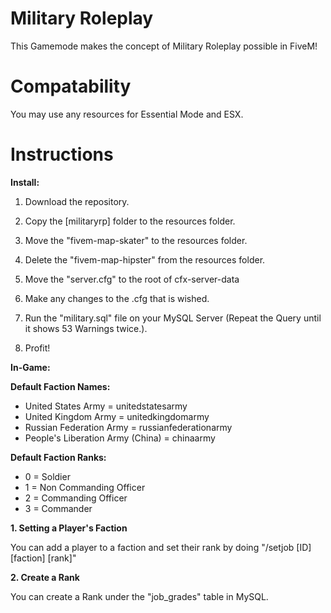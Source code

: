# Military Roleplay
This Gamemode makes the concept of Military Roleplay possible in FiveM!
# Compatability
You may use any resources for Essential Mode and ESX.
# Instructions

**Install:**

1. Download the repository.

2. Copy the [militaryrp] folder to the resources folder.

3. Move the "fivem-map-skater" to the resources folder.

4. Delete the "fivem-map-hipster" from the resources folder.

5. Move the "server.cfg" to the root of cfx-server-data

6. Make any changes to the .cfg that is wished.

7. Run the "military.sql" file on your MySQL Server (Repeat the Query until it shows 53 Warnings twice.).

8. Profit!

**In-Game:**

**Default Faction Names:**

- United States Army = unitedstatesarmy
- United Kingdom Army = unitedkingdomarmy
- Russian Federation Army = russianfederationarmy
- People's Liberation Army (China) = chinaarmy

**Default Faction Ranks:**

- 0 = Soldier
- 1 = Non Commanding Officer
- 2 = Commanding Officer
- 3 = Commander

**1. Setting a Player's Faction**

  You can add a player to a faction and set their rank by doing "/setjob [ID] [faction] [rank]"
  
**2. Create a Rank**
  
  You can create a Rank under the "job_grades" table in MySQL.
  

